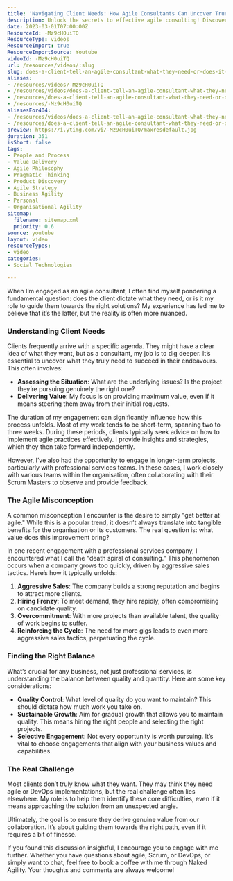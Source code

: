 ```yaml
---
title: 'Navigating Client Needs: How Agile Consultants Can Uncover True Value Beyond Initial Requests'
description: Unlock the secrets to effective agile consulting! Discover how to guide clients towards true value and sustainable growth in your projects.
date: 2023-03-01T07:00:00Z
ResourceId: -Mz9cH0uiTQ
ResourceType: videos
ResourceImport: true
ResourceImportSource: Youtube
videoId: -Mz9cH0uiTQ
url: /resources/videos/:slug
slug: does-a-client-tell-an-agile-consultant-what-they-need-or-does-it-work-the-other-way-around-
aliases:
- /resources/videos/-Mz9cH0uiTQ
- /resources/videos/does-a-client-tell-an-agile-consultant-what-they-need-or-does-it-work-the-other-way-around-
- /resources/does-a-client-tell-an-agile-consultant-what-they-need-or-does-it-work-the-other-way-around-
- /resources/-Mz9cH0uiTQ
aliasesFor404:
- /resources/videos/does-a-client-tell-an-agile-consultant-what-they-need-or-does-it-work-the-other-way-around-
- /resources/does-a-client-tell-an-agile-consultant-what-they-need-or-does-it-work-the-other-way-around-
preview: https://i.ytimg.com/vi/-Mz9cH0uiTQ/maxresdefault.jpg
duration: 351
isShort: false
tags:
- People and Process
- Value Delivery
- Agile Philosophy
- Pragmatic Thinking
- Product Discovery
- Agile Strategy
- Business Agility
- Personal
- Organisational Agility
sitemap:
  filename: sitemap.xml
  priority: 0.6
source: youtube
layout: video
resourceTypes:
- video
categories:
- Social Technologies

---
```

When I’m engaged as an agile consultant, I often find myself pondering a fundamental question: does the client dictate what they need, or is it my role to guide them towards the right solutions? My experience has led me to believe that it’s the latter, but the reality is often more nuanced.

### Understanding Client Needs

Clients frequently arrive with a specific agenda. They might have a clear idea of what they want, but as a consultant, my job is to dig deeper. It’s essential to uncover what they truly need to succeed in their endeavours. This often involves:

- **Assessing the Situation**: What are the underlying issues? Is the project they’re pursuing genuinely the right one?
- **Delivering Value**: My focus is on providing maximum value, even if it means steering them away from their initial requests.

The duration of my engagement can significantly influence how this process unfolds. Most of my work tends to be short-term, spanning two to three weeks. During these periods, clients typically seek advice on how to implement agile practices effectively. I provide insights and strategies, which they then take forward independently.

However, I’ve also had the opportunity to engage in longer-term projects, particularly with professional services teams. In these cases, I work closely with various teams within the organisation, often collaborating with their Scrum Masters to observe and provide feedback.

### The Agile Misconception

A common misconception I encounter is the desire to simply "get better at agile." While this is a popular trend, it doesn’t always translate into tangible benefits for the organisation or its customers. The real question is: what value does this improvement bring? 

In one recent engagement with a professional services company, I encountered what I call the "death spiral of consulting." This phenomenon occurs when a company grows too quickly, driven by aggressive sales tactics. Here’s how it typically unfolds:

1. **Aggressive Sales**: The company builds a strong reputation and begins to attract more clients.
2. **Hiring Frenzy**: To meet demand, they hire rapidly, often compromising on candidate quality.
3. **Overcommitment**: With more projects than available talent, the quality of work begins to suffer.
4. **Reinforcing the Cycle**: The need for more gigs leads to even more aggressive sales tactics, perpetuating the cycle.

### Finding the Right Balance

What’s crucial for any business, not just professional services, is understanding the balance between quality and quantity. Here are some key considerations:

- **Quality Control**: What level of quality do you want to maintain? This should dictate how much work you take on.
- **Sustainable Growth**: Aim for gradual growth that allows you to maintain quality. This means hiring the right people and selecting the right projects.
- **Selective Engagement**: Not every opportunity is worth pursuing. It’s vital to choose engagements that align with your business values and capabilities.

### The Real Challenge

Most clients don’t truly know what they want. They may think they need agile or DevOps implementations, but the real challenge often lies elsewhere. My role is to help them identify these core difficulties, even if it means approaching the solution from an unexpected angle. 

Ultimately, the goal is to ensure they derive genuine value from our collaboration. It’s about guiding them towards the right path, even if it requires a bit of finesse.

If you found this discussion insightful, I encourage you to engage with me further. Whether you have questions about agile, Scrum, or DevOps, or simply want to chat, feel free to book a coffee with me through Naked Agility. Your thoughts and comments are always welcome!
